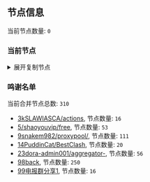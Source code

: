 
## 节点信息
当前节点数量: `0`
### 当前节点
<details>
  <summary>展开复制节点</summary>

    

</details>

### 鸣谢名单
当前合并节点总数: `310`
- [3kSLAWIASCA/actions](https://github.com/kSLAWIASCA/actions), 节点数量: `16`
- [5/shaoyouvip/free](https://github.com/shaoyouvip/free), 节点数量: `53`
- [9snakem982/proxypool/](https://github.com/snakem982/proxypool/), 节点数量: `111`
- [14PuddinCat/BestClash](https://github.com/PuddinCat/BestClash), 节点数量: `20`
- [23dora-admin001/aggregator-](https://github.com/dora-admin001/aggregator-), 节点数量: `56`
- [98back](https://github.com/firefoxmmx2/v2rayshare_subcription), 节点数量: `250`
- [99电报群分享1](https://github.com/cdddbc/getAirport), 节点数量: `16`


